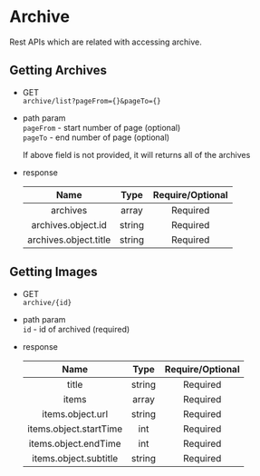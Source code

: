 # Archive

Rest APIs which are related with accessing archive.

## Getting Archives
* GET <br> 
`archive/list?pageFrom={}&pageTo={}`

* path param <br>
`pageFrom` - start number of page (optional) <br> 
`pageTo` - end number of page (optional) <br>

    If above field is not provided, it will returns all of the archives
 
* response

    Name | Type |Require/Optional| 
    :-----------:|:-------------:|:-------------:|
    archives|array|Required    
    archives.object.id|string|Required
    archives.object.title|string|Required
    
## Getting Images
* GET <br> 
`archive/{id}`

* path param <br>
  `id` - id of archived (required)

* response

    Name | Type |Require/Optional| 
    :-----------:|:-------------:|:-------------:|
    title|string|Required
    items|array|Required
    items.object.url|string|Required
    items.object.startTime|int|Required
    items.object.endTime|int|Required
    items.object.subtitle|string|Required